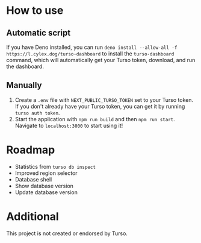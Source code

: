 # How to use
## Automatic script
If you have Deno installed, you can run `deno install --allow-all -f https://l.cylex.dog/turso-dashboard` to install the `turso-dashboard` command, which will automatically get your Turso token, download, and run the dashboard.
## Manually
1. Create a `.env` file with `NEXT_PUBLIC_TURSO_TOKEN` set to your Turso token. If you don't already have your Turso token, you can get it by running `turso auth token`.
2. Start the application with `npm run build` and then `npm run start`. Navigate to `localhost:3000` to start using it!

# Roadmap
- Statistics from `turso db inspect`
- Improved region selector
- Database shell
- Show database version
- Update database version

# Additional
This project is not created or endorsed by Turso.
